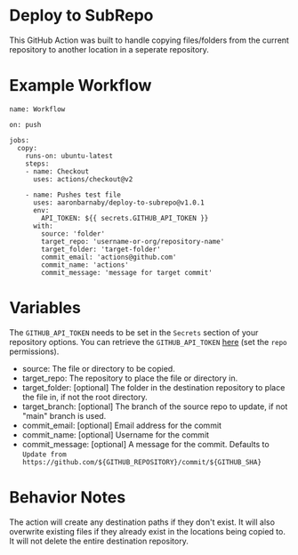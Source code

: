 # Deploy to SubRepo

This GitHub Action was built to handle copying files/folders from the current repository to another location in a seperate repository.

# Example Workflow
    name: Workflow

    on: push

    jobs:
      copy:
        runs-on: ubuntu-latest
        steps:
        - name: Checkout
          uses: actions/checkout@v2

        - name: Pushes test file
          uses: aaronbarnaby/deploy-to-subrepo@v1.0.1
          env:
            API_TOKEN: ${{ secrets.GITHUB_API_TOKEN }}
          with:
            source: 'folder'
            target_repo: 'username-or-org/repository-name'
            target_folder: 'target-folder'
            commit_email: 'actions@github.com'
            commit_name: 'actions'
            commit_message: 'message for target commit'

# Variables

The `GITHUB_API_TOKEN` needs to be set in the `Secrets` section of your repository options. You can retrieve the `GITHUB_API_TOKEN` [here](https://github.com/settings/tokens) (set the `repo` permissions).

* source: The file or directory to be copied.
* target_repo: The repository to place the file or directory in.
* target_folder: [optional] The folder in the destination repository to place the file in, if not the root directory.
* target_branch: [optional] The branch of the source repo to update, if not "main" branch is used.
* commit_email: [optional] Email address for the commit
* commit_name: [optional] Username for the commit
* commit_message: [optional] A message for the commit. Defaults to `Update from https://github.com/${GITHUB_REPOSITORY}/commit/${GITHUB_SHA}`

# Behavior Notes
The action will create any destination paths if they don't exist. It will also overwrite existing files if they already exist in the locations being copied to. It will not delete the entire destination repository.
